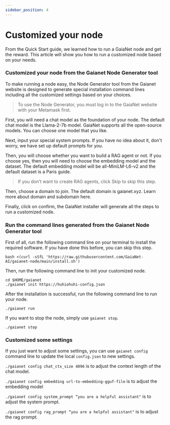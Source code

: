 ```yaml
---
sidebar_position: 4
---
```


# Customized your node

From the Quick Start guide, we learned how to run a GaiaNet node and get the reward. This article will show you how to run a customized node based on your needs. 

### Customized your node from the Gaianet Node Generator tool

To make running a node easy, the Node Generator tool from the Gaianet website is designed to generate special installation  command lines including all the customized settings based on your choices. 

> To use the Node Generator, you must log in to the GaiaNet website with your Metamask first.


First, you will need a chat model as the foundation of your node. The default chat model is the Llama-2-7b model. GaiaNet supports all the open-source models. You can choose one model that you like. 

Next, input your special system prompts. If you have no idea about it, don't worry, we have set up default prompts for you.

Then, you will choose whether you want to build a RAG agent or not. If you choose yes, then you will need to choose the embedding model and the dataset. The default embedding model will be all-MiniLM-L6-v2 and the default dataset is a Paris guide. 

> If you don’t want to create RAG agents, click Skip to skip this step.

Then, choose a domain to join. The default domain is gaianet.xyz. Learn more about domain and subdomain here.

Finally, click on confirm, the GaiaNet installer will generate all the steps to run a customized node.

### Run the command lines generated from the Gaianet Node Generator tool

First of all, run the following command line on your terminal to install the required software. If you have done this before, you can skip this step.

```
bash <(curl -sSfL 'https://raw.githubusercontent.com/GaiaNet-AI/gaianet-node/main/install.sh')
```
Then, run the following command line to init your customized node.

```
cd $HOME/gaianet
./gaianet init https://huhiohuhi-config.json
```

After the installation is successful, run the following command line to run your node.

```
./gaianet run 
```

If you want to stop the node, simply use `gaianet stop`.

```
./gaianet stop
```


### Customized some settings

If you just want to adjust some settings, you can use `gaianet config`  command line to update the local `config.json` to new settings.

`./gaianet config chat_ctx_size 4096` is to adjust the context length of the chat model.

`./gaianet config embedding url-to-embedding-gguf-file` is to adjust the embedding model

`./gaianet config system_prompt “you are a helpful assistant"` is to adjust the system prompt.

`./gaianet config rag_prompt “you are a helpful assistant"` is to adjust the rag prompt.





